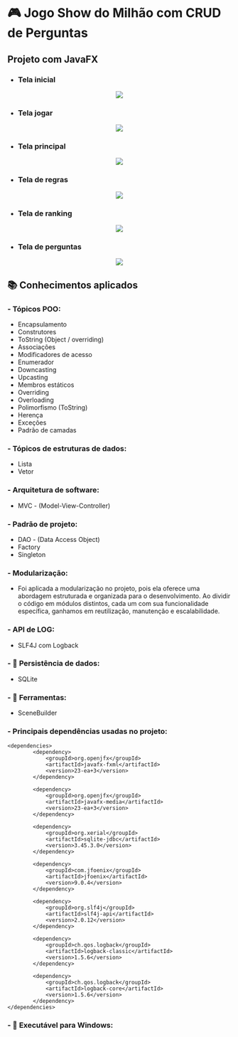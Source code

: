 # 🎮 Jogo Show do Milhão com CRUD de Perguntas
## Projeto com JavaFX
- ### Tela inicial ###
<p align="center">
   <img src="https://github.com/ffernandoadriano/show-do-milhao/assets/96425026/94ed2273-0034-4ceb-bb72-6d9cf0537d0d"/>
</p>

- ### Tela jogar ###
<p align="center">
<img src="https://github.com/ffernandoadriano/show-do-milhao/assets/96425026/7dd9ea45-6308-4ef3-8387-d8421e3b6317"/>
</p>

- ### Tela principal ###
<p align="center">
<img src="https://github.com/ffernandoadriano/show-do-milhao/assets/96425026/6b5d1d29-8dca-42d2-9727-03b7696cb813"/>
</p>

- ### Tela de regras ###
<p align="center">
<img src="https://github.com/ffernandoadriano/show-do-milhao/assets/96425026/70b35d7c-5259-43af-bba0-0917998338ae"/>
</p>

- ### Tela de ranking ###
<p align="center">
<img src="https://github.com/ffernandoadriano/show-do-milhao/assets/96425026/bc28897f-2984-4d5d-9781-4e1770bb44ee"/>
</p>

- ### Tela de perguntas ###
<p align="center">
<img src="https://github.com/ffernandoadriano/show-do-milhao/assets/96425026/dcb39168-88b0-4025-832f-c69002b6afe9"/>
</p>

## 📚 Conhecimentos aplicados
### - **Tópicos POO:**
- Encapsulamento
- Construtores
- ToString (Object / overriding)
- Associações
- Modificadores de acesso
- Enumerador
- Downcasting
- Upcasting
- Membros estáticos
- Overriding
- Overloading
- Polimorfismo (ToString)
- Herença
- Exceções
- Padrão de camadas

### - **Tópicos de estruturas de dados:**
- Lista
- Vetor

### - **Arquitetura de software:**
- MVC - (Model-View-Controller)

### - **Padrão de projeto:**
- DAO - (Data Access Object)
- Factory
- Singleton

### - **Modularização:**
- Foi aplicada a modularização no projeto, pois ela oferece uma abordagem estruturada e organizada para o desenvolvimento. Ao dividir o código em módulos distintos, cada um com sua funcionalidade específica, ganhamos em reutilização, manutenção e escalabilidade.

### - **API de LOG:**
- SLF4J com Logback

### - **🎲 Persistência de dados:**
  * SQLite

### - **🔨 Ferramentas:**
- SceneBuilder

### - **Principais dependências usadas no projeto:**
```
<dependencies>
        <dependency>
            <groupId>org.openjfx</groupId>
            <artifactId>javafx-fxml</artifactId>
            <version>23-ea+3</version>
        </dependency>

        <dependency>
            <groupId>org.openjfx</groupId>
            <artifactId>javafx-media</artifactId>
            <version>23-ea+3</version>
        </dependency>

        <dependency>
            <groupId>org.xerial</groupId>
            <artifactId>sqlite-jdbc</artifactId>
            <version>3.45.3.0</version>
        </dependency>

        <dependency>
            <groupId>com.jfoenix</groupId>
            <artifactId>jfoenix</artifactId>
            <version>9.0.4</version>
        </dependency>

        <dependency>
            <groupId>org.slf4j</groupId>
            <artifactId>slf4j-api</artifactId>
            <version>2.0.12</version>
        </dependency>

        <dependency>
            <groupId>ch.qos.logback</groupId>
            <artifactId>logback-classic</artifactId>
            <version>1.5.6</version>
        </dependency>

        <dependency>
            <groupId>ch.qos.logback</groupId>
            <artifactId>logback-core</artifactId>
            <version>1.5.6</version>
        </dependency>
</dependencies>
```
### - **🔗 Executável para Windows:**
